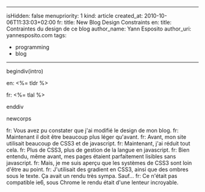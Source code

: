 -----
isHidden:       false
menupriority:   1
kind:           article
created_at:     2010-10-06T11:33:03+02:00
fr: title: New Blog Design Constraints
en: title: Contraintes du design de ce blog
author_name: Yann Esposito
author_uri: yannesposito.com
tags:
  - programming
  - blog
-----

begindiv(intro)

en: <%= tldr %>

fr: <%= tlal %>

enddiv

newcorps

fr: Vous avez pu constater que j'ai modifié le design de mon blog.
fr: Maintenant il doit être beaucoup plus léger qu'avant.
fr: Avant, mon site utilisait beaucoup de CSS3 et de javascript.
fr: Maintenant, j'ai réduit tout cela.
fr: Plus de CSS3, plus de gestion de la langue en javascript.
fr: Bien entendu, même avant, mes pages étaient parfaitement lisibles sans javascript.
fr: Mais, je me suis aperçu que les systèmes de CSS3 sont loin d'être au point.
fr: J'utilisait des gradient en CSS3, ainsi que des ombres sous le texte. Ça avait un rendu très sympa. Sauf...
fr: Ce n'était pas compatible ie6, sous Chrome le rendu était d'une lenteur incroyable.
